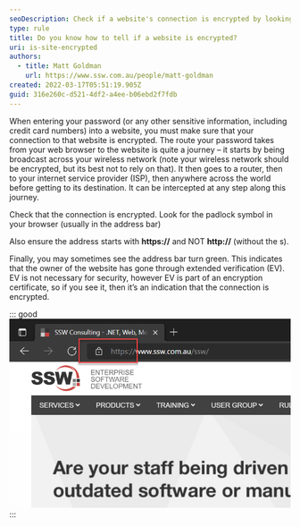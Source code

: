 ```yaml
---
seoDescription: Check if a website's connection is encrypted by looking for the padlock symbol and ensuring the address starts with https://, not http://.
type: rule
title: Do you know how to tell if a website is encrypted?
uri: is-site-encrypted
authors:
  - title: Matt Goldman
    url: https://www.ssw.com.au/people/matt-goldman
created: 2022-03-17T05:51:19.905Z
guid: 316e260c-d521-4df2-a4ee-b06ebd2f7fdb
---
```


When entering your password (or any other sensitive information, including credit card numbers) into a website, you must make sure that your connection to that website is encrypted. The route your password takes from your web browser to the website is quite a journey – it starts by being broadcast across your wireless network (note your wireless network should be encrypted, but its best not to rely on that). It then goes to a router, then to your internet service provider (ISP), then anywhere across the world before getting to its destination. It can be intercepted at any step along this journey.

<!--endintro-->

Check that the connection is encrypted. Look for the padlock symbol in your browser (usually in the address bar)

Also ensure the address starts with **https://** and NOT **http://** (without the s).

Finally, you may sometimes see the address bar turn green. This indicates that the owner of the website has gone through extended verification (EV). EV is not necessary for security, however EV is part of an encryption certificate, so if you see it, then it’s an indication that the connection is encrypted.

::: good
![Good example – SSW’s website is encrypted, which can be seen by the https address and the padlock symbol](encrypted-website-example.png)
:::
